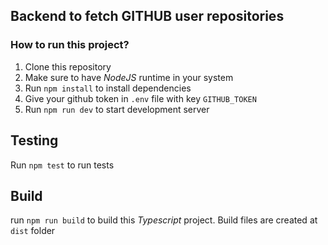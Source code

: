 ## Backend to fetch GITHUB user repositories

### How to run this project?

1. Clone this repository
2. Make sure to have _NodeJS_ runtime in your system
3. Run `npm install` to install dependencies
4. Give your github token in `.env` file with key `GITHUB_TOKEN`
5. Run `npm run dev` to start development server

## Testing

Run `npm test` to run tests

## Build

run `npm run build` to build this _Typescript_ project. Build files are created at `dist` folder
